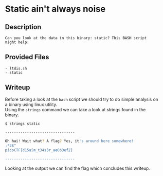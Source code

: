 # Static ain't always noise

## Description
```
Can you look at the data in this binary: static? This BASH script might help!
```

## Provided Files
```
- ltdis.sh
- static
```

## Writeup

Before taking a look at the `bash` script we should try to do simple analysis on a binary using linux utility. <br/>
Using the `strings` command we can take a look at strings found in the binary. <br/>
```sh
$ strings static 

--------------------------------

Oh hai! Wait what? A flag? Yes, it's around here somewhere!
;*3$"
picoCTF{d15a5m_t34s3r_ae0b3ef2}

--------------------------------
```

Looking at the output we can find the flag which concludes this writeup.